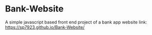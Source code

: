 # Bank-Website
A simple javascript based front end project of a bank app
website link: https://sp7923.github.io/Bank-Website/
